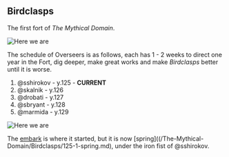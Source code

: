 Birdclasps
----------

The first fort of *The Mythical Domain*.

![Here we are](http://pixxx.wtf.cat/image/3t3F2x2p1P0R/2014-08-07%20at%209.25%20PM.png)

The schedule of Overseers is as follows, each has 1 - 2 weeks to direct
one year in the Fort, dig deeper, make great works and make *Birdclasps* better until
it is worse.

  1. @sshirokov - y.125 - **CURRENT**
  2. @skalnik - y.126
  3. @drobati - y.127
  4. @sbryant - y.128
  5. @marmida - y.129

![Here we are](http://pixxx.wtf.cat/image/3t3F2x2p1P0R/2014-08-07%20at%209.25%20PM.png)

The [embark](/The-Mythical-Domain/Birdclasps/125-0-embark.md) is where it started, but it is now
[spring]((/The-Mythical-Domain/Birdclasps/125-1-spring.md), under the iron fist of @sshirokov.
